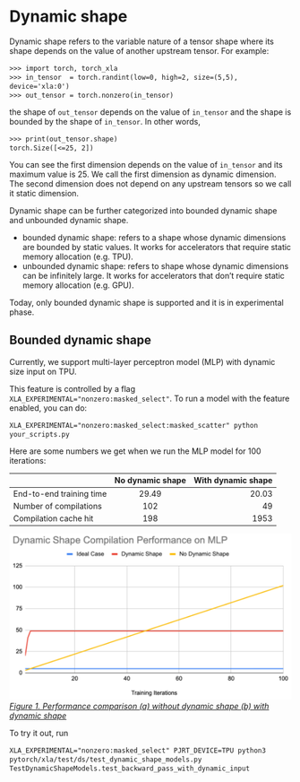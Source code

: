 # Dynamic shape

Dynamic shape refers to the variable nature of a tensor shape where its shape depends on the value of another upstream tensor. For example:
```
>>> import torch, torch_xla
>>> in_tensor  = torch.randint(low=0, high=2, size=(5,5), device='xla:0')
>>> out_tensor = torch.nonzero(in_tensor)
```
the shape of `out_tensor` depends on the value of `in_tensor` and the shape is bounded by the shape of `in_tensor`. In other words, 
```
>>> print(out_tensor.shape)
torch.Size([<=25, 2])
```
You can see the first dimension depends on the value of `in_tensor` and its maximum value is 25. We call the first dimension as dynamic dimension. The second dimension does not depend on any upstream tensors so we call it static dimension.

Dynamic shape can be further categorized into bounded dynamic shape and unbounded dynamic shape.
- bounded dynamic shape: refers to a shape whose dynamic dimensions are bounded by static values. It works for accelerators that require static memory allocation (e.g. TPU).
- unbounded dynamic shape: refers to shape whose dynamic dimensions can be infinitely large. It works for accelerators that don’t require static memory allocation (e.g. GPU).

Today, only bounded dynamic shape is supported and it is in experimental phase.

## Bounded dynamic shape

Currently, we support multi-layer perceptron model (MLP) with dynamic size input on TPU.

This feature is controlled by a flag `XLA_EXPERIMENTAL="nonzero:masked_select"`. To run a model with the feature enabled, you can do:
```
XLA_EXPERIMENTAL="nonzero:masked_select:masked_scatter" python your_scripts.py
```

Here are some numbers we get when we run the MLP model for 100 iterations:

|             | No dynamic shape  | With dynamic shape     |
| :---        |    :----:         |          ---: |
| End-to-end training time | 29.49             | 20.03   |
| Number of compilations   | 102               | 49      |
| Compilation cache hit    | 198               | 1953      |

![alt_text](assets/dynamic_shape_mlp_perf.png "image_tooltip")
_<span style="text-decoration:underline;">Figure 1. Performance comparison (a) without dynamic shape  (b) with dynamic shape </span>_

To try it out, run
```
XLA_EXPERIMENTAL="nonzero:masked_select" PJRT_DEVICE=TPU python3 pytorch/xla/test/ds/test_dynamic_shape_models.py TestDynamicShapeModels.test_backward_pass_with_dynamic_input
```
